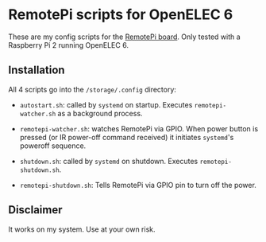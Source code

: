 RemotePi scripts for OpenELEC 6
===============================

These are my config scripts for the [RemotePi board](http://www.msldigital.com/). Only tested with a Raspberry Pi 2 running OpenELEC 6.

Installation
------------

All 4 scripts go into the `/storage/.config` directory:

* `autostart.sh`: called by `systemd` on startup. Executes `remotepi-watcher.sh` as a background process.

* `remotepi-watcher.sh`: watches RemotePi via GPIO. When power button is pressed (or IR power-off command received) it initiates `systemd`'s poweroff sequence. 

* `shutdown.sh`: called by `systemd` on shutdown. Executes `remotepi-shutdown.sh`.

* `remotepi-shutdown.sh`: Tells RemotePi via GPIO pin to turn off the power.

Disclaimer
----------

It works on my system. Use at your own risk.